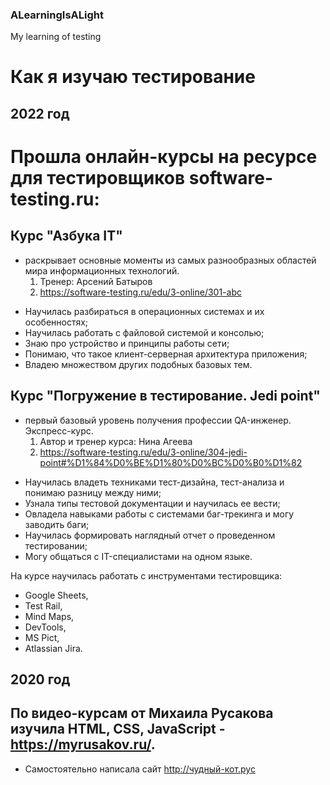 ### ALearningIsALight

My learning of testing


# Как я изучаю тестирование

## 2022 год

# Прошла онлайн-курсы на ресурсе для тестировщиков software-testing.ru:
	
## Курс "Азбука IT" 
- раскрывает основные моменты из самых разнообразных областей мира информационных технологий.  
	1. Тренер: Арсений Батыров 
	2. https://software-testing.ru/edu/3-online/301-abc
	
* Научилась разбираться в операционных системах и их особенностях;
* Научилась работать с файловой системой и консолью;
* Знаю про устройство и принципы работы сети;
* Понимаю, что такое клиент-серверная архитектура приложения;
* Владею множеством других подобных базовых тем.
	
## Курс "Погружение в тестирование. Jedi point" 
- первый базовый уровень получения профессии QA-инженер. Экспресс-курс.
	1. Автор и тренер курса: Нина Агеева
	2. https://software-testing.ru/edu/3-online/304-jedi-point#%D1%84%D0%BE%D1%80%D0%BC%D0%B0%D1%82
	
* Научилась владеть техниками тест-дизайна, тест-анализа и понимаю разницу между ними;
* Узнала типы тестовой документации и научилась ее вести;
* Овладела навыками работы с системами баг-трекинга и могу заводить баги;
* Научилась формировать наглядный отчет о проведенном тестировании;
* Могу общаться с IT-специалистами на одном языке.
	
На курсе научилась работать с инструментами тестировщика:
- Google Sheets,
- Test Rail,
- Mind Maps,
- DevTools,
- MS Pict,
- Atlassian Jira.
	
	
## 2020 год

## По видео-курсам от Михаила Русакова изучила HTML, CSS, JavaScript - https://myrusakov.ru/.

- Самостоятельно написала сайт http://чудный-кот.рус